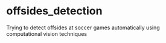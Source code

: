 # offsides_detection
Trying to detect offsides at soccer games automatically using computational vision techniques
